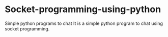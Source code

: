 # Socket-programming-using-python
Simple python programs to chat
It is a simple python program to chat using socket programming.
